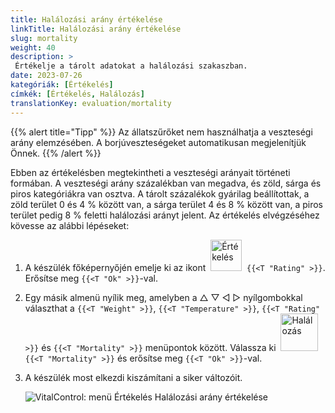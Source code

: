 ```yaml
---
title: Halálozási arány értékelése
linkTitle: Halálozási arány értékelése
slug: mortality
weight: 40
description: >
 Értékelje a tárolt adatokat a halálozási szakaszban.
date: 2023-07-26
kategóriák: [Értékelés]
címkék: [Értékelés, Halálozás]
translationKey: evaluation/mortality
---
```

{{% alert title="Tipp" %}}
Az állatszűrőket nem használhatja a veszteségi arány elemzésében. A borjúveszteségeket automatikusan megjelenítjük Önnek.
{{% /alert %}}

Ebben az értékelésben megtekintheti a veszteségi arányait történeti formában. A veszteségi arány százalékban van megadva, és zöld, sárga és piros kategóriákra van osztva. A tárolt százalékok gyárilag beállítottak, a zöld terület 0 és 4 % között van, a sárga terület 4 és 8 % között van, a piros terület pedig 8 % feletti halálozási arányt jelent.
Az értékelés elvégzéséhez kövesse az alábbi lépéseket:

1. A készülék főképernyőjén emelje ki az ikont &nbsp;<img src="/icons/main/evaluation.svg" width="50" align="bottom" alt="Értékelés" />&nbsp; `{{<T "Rating" >}}`. Erősítse meg `{{<T "Ok" >}}`-val.

2. Egy másik almenü nyílik meg, amelyben a △ ▽ ◁ ▷ nyílgombokkal választhat a `{{<T "Weight" >}}`, `{{<T "Temperature" >}}`, `{{<T "Rating" >}}` és `{{<T "Mortality" >}}` menüpontok között. Válassza ki &nbsp;<img src="/icons/evaluation/calflosses.svg" width="60" align="bottom" alt="Halálozás" />&nbsp; `{{<T "Mortality" >}}` és erősítse meg `{{<T "Ok" >}}`-val.

3. A készülék most elkezdi kiszámítani a siker változóit.

   ![VitalControl: menü Értékelés Halálozási arány értékelése](../images/mortality.png "Halálozási arány értékelése")
   
